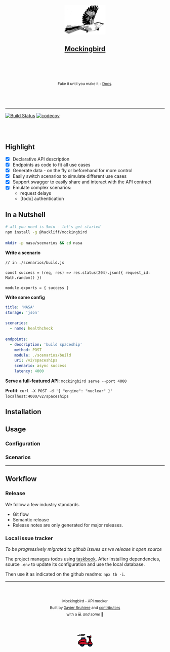 <div align="center">
	<br/>
	<br/>
	<br/>
	<br/>
	<br/>
  <a href="https://github.com/xav-b/mockingbird">
    <img alt="Mockingbird" title="GitPoint" src="./mockingbird.jpeg" width="130">
  </a>
	<br />
	<h2><a href="https://github.com/xav-b/mockingbird">Mockingbird</a></h2>
	<br />
	<br />
	<sup>
	<br />
	<br />
	Fake it until you make it - <a
	target="_blank" href="https://github.com/xav-b/mockingbird/README.md">Docs</a>.
	<br />
	</sup>
	<br />
	<br />
	<br />
</div>

---

[![Build Status](https://travis-ci.org/xav-b/mockingbird.svg?branch=master)](https://travis-ci.org/xav-b/mockingbird)
[![codecov](https://codecov.io/gh/xav-b/mockingbird/branch/master/graph/badge.svg)](https://codecov.io/gh/xav-b/mockingbird)

<br/>
<br/>

## Highlight

- [x] Declarative API description
- [x] Endpoints as code to fit all use cases
- [x] Generate data - on the fly or beforehand for more control
- [x] Easily switch scenarios to simulate different use cases
- [x] Support swagger to easily share and interact with the API contract
- [x] Emulate complex scenarios:
  - request delays
  - [todo] authentication

## In a Nutshell

```sh
# all you need is 5min - let's get started
npm install -g @hackliff/mockingbird

mkdir -p nasa/scenarios && cd nasa
```

**Write a scenario**

```
// in ./scenarios/build.js

const success = (req, res) => res.status(204).json({ request_id: Math.random() })

module.exports = { success }
```

**Write some config**

```yaml
title: 'NASA'
storage: 'json'

scenarios:
  - name: healthcheck

endpoints:
  - description: 'build spaceship'
    method: POST
    module: ./scenarios/build
    uri: /v2/spaceships
    scenario: async success
    latency: 4000
```

**Serve a full-featured API**: `mockingbird serve --port 4000`

**Profit**: `curl -X POST -d '{ "engine": "nuclear" }' localhost:4000/v2/spaceships`

## Installation

## Usage

### Configuration

### Scenarios

---

## Workflow

### Release

We follow a few industry standards.

- Git flow
- Semantic release
- Release notes are only generated for major releases.

### Local issue tracker

_To be progressively migrated to github issues as we release it open
source_

The project manages todos using
[taskbook](https://github.com/klaussinani/taskbook). After installing
dependencies, source `.env` to update its configuration and use the
local database.

Then use it as indicated on the github readme: `npx tb -i`.

---

<div align="center">
	<br>
	<br>
  <sub>Mockingbird - API mocker
	<br/>Built by
  <a href="http://www.xav-b.fr">Xavier Bruhiere</a> and
  <a href="https://github.com/xav-b/mockingbird/graphs/contributors">
    contributors
  </a>
	<br/>with a </i>💻<i> and some </i>🍣
</div>

<p align="center">
	<br>
	<br>
	<img
		src="https://github.com/xav-b/on-a-budget/raw/master/assets/vespa.svg"
		width="48"
		alt="TIC logo" />
	<br>
	<br>
</p>
